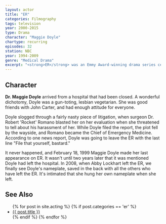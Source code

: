 ```yaml
---
layout: actor
title: "ER"
categories: Filmography
tags: television
year: 2000-2015
type: Drama
character: "Maggie Doyle"
chartype: recurring
episodes: 32
station: NBC
year: 1994-2009
genre: "Medical Drama"
excerpt: "<strong>ER</strong> was an Emmy Award-winning drama series centering on the medical personnel in the emergency room of a Chicago hospital."
---
```


## Character

**Dr. Maggie Doyle** arrived from a hospital that had been closed. A wonderful dichotomy, Doyle was a gun-toting, lesbian vegetarian. She was good friends with John Carter, and had enough attitude for everyone.

Doyle slogged through a fairly nasty piece of litigation, when surgeon Dr. Robert 'Rocket' Romano blasted her on her evaluation when she threatened to tell about his harassment of her. While Doyle filed the report, the plot fell by the wayside, and Romano became the Chief of Emergency Medicine. According to one news report, Doyle was going to leave the ER with the last line "File that yourself, bastard."

It never happened, and February 18, 1999 Maggie Doyle made her last appearance on ER. It wasn't until two years later that it was mentioned Doyle had left the hospital. In 2008, when Abby Lockhart left the ER, we finally see Doyle's nameplate, saved in the back with all the others who have left the ER. It's intimated that she hung her own nameplate when she left.

## See Also

<ul>
	{% for post in site.acting %}
		{% if post.categories == 'er' %}
			<li><a href="{{ site.baseurl }}{{ post.url }}">{{ post.title }}</a></li>
		{% endif %}
	{% endfor %}
</ul>